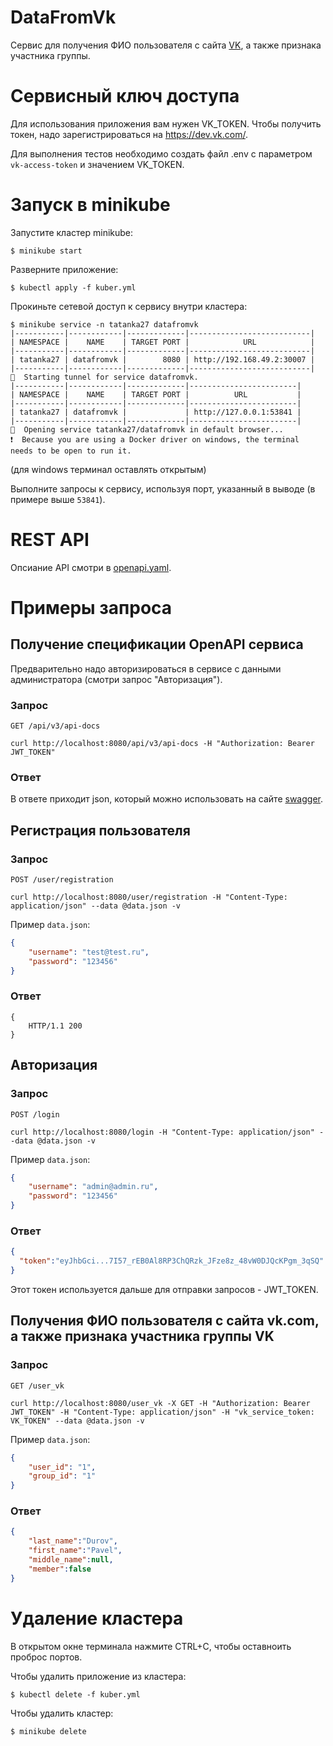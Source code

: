 
# DataFromVk

Сервис для получения ФИО пользователя с сайта [VK](https://vk.com/), а также признака участника группы.


# Сервисный ключ доступа

Для использования приложения вам нужен VK_TOKEN. Чтобы получить токен, надо зарегистрироваться на https://dev.vk.com/.

Для выполнения тестов необходимо создать файл .env с параметром `vk-access-token` и значением VK_TOKEN.

# Запуск в minikube

Запустите кластер minikube:

```console
$ minikube start
```

Разверните приложение:

```console
$ kubectl apply -f kuber.yml
```

Прокиньте сетевой доступ к сервису внутри кластера:

```console
$ minikube service -n tatanka27 datafromvk
|-----------|------------|-------------|---------------------------|
| NAMESPACE |    NAME    | TARGET PORT |            URL            |
|-----------|------------|-------------|---------------------------|
| tatanka27 | datafromvk |        8080 | http://192.168.49.2:30007 |
|-----------|------------|-------------|---------------------------|
🏃  Starting tunnel for service datafromvk.
|-----------|------------|-------------|------------------------|
| NAMESPACE |    NAME    | TARGET PORT |          URL           |
|-----------|------------|-------------|------------------------|
| tatanka27 | datafromvk |             | http://127.0.0.1:53841 |
|-----------|------------|-------------|------------------------|
🎉  Opening service tatanka27/datafromvk in default browser...
❗  Because you are using a Docker driver on windows, the terminal needs to be open to run it.
```
(для windows терминал оставлять открытым)

Выполните запросы к сервису, используя порт, указанный в выводе (в примере выше `53841`).

# REST API

Опсиание API смотри в [openapi.yaml](openapi.yaml).

# Примеры запроса

##  Получение спецификации OpenAPI сервиса

Предварительно надо авторизироваться в сервисе с данными администратора (смотри запрос "Авторизация").

### Запрос

`GET /api/v3/api-docs`

```console
curl http://localhost:8080/api/v3/api-docs -H "Authorization: Bearer JWT_TOKEN"
```

### Ответ

В ответе приходит json, который можно использовать на сайте [swagger](https://editor.swagger.io/).


## Регистрация пользователя

### Запрос

`POST /user/registration`

```console
curl http://localhost:8080/user/registration -H "Content-Type: application/json" --data @data.json -v    
```

Пример `data.json`:

```json
{
    "username": "test@test.ru",
    "password": "123456"
}
```

### Ответ

```text
{
    HTTP/1.1 200
}
```


## Авторизация

### Запрос

`POST /login`

```console
curl http://localhost:8080/login -H "Content-Type: application/json" --data @data.json -v    
```

Пример `data.json`:

```json
{
    "username": "admin@admin.ru",
    "password": "123456"
}
```

### Ответ

```json
{
  "token":"eyJhbGci...7I57_rEB0Al8RP3ChQRzk_JFze8z_48vW0DJQcKPgm_3qSQ"
}
```

Этот токен используется дальше для отправки запросов - JWT_TOKEN.

## Получения ФИО пользователя с сайта vk.com, а также признака участника группы VK

### Запрос

`GET /user_vk`

```console
curl http://localhost:8080/user_vk -X GET -H "Authorization: Bearer JWT_TOKEN" -H "Content-Type: application/json" -H "vk_service_token: VK_TOKEN" --data @data.json -v    
```

Пример `data.json`:

```json
{
    "user_id": "1",
    "group_id": "1"
}
```

### Ответ

```json
{
    "last_name":"Durov",
    "first_name":"Pavel",
    "middle_name":null,
    "member":false
}
```


# Удаление кластера

В открытом окне терминала нажмите CTRL+C, чтобы оставноить проброс портов.

Чтобы удалить приложение из кластера:

```console
$ kubectl delete -f kuber.yml
```

Чтобы удалить кластер:

```console
$ minikube delete
```